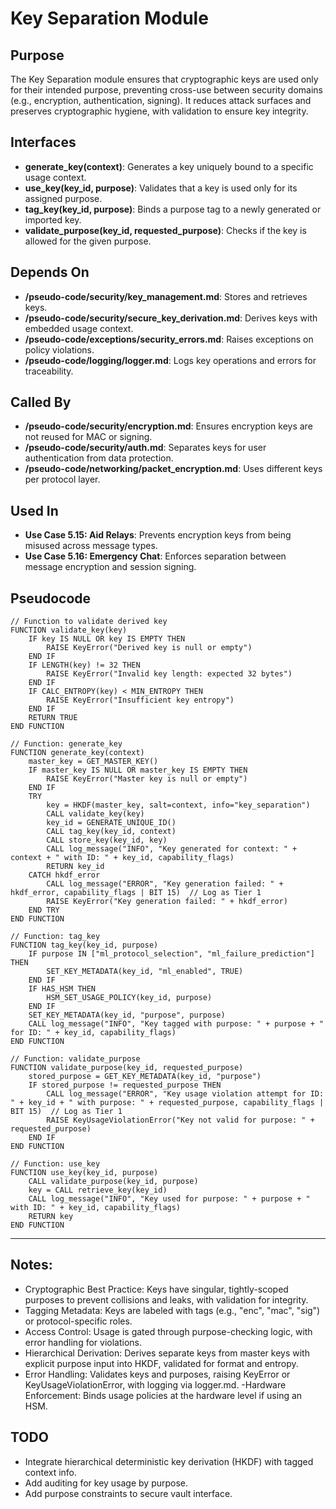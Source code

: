 # Key Separation Module

## Purpose
The Key Separation module ensures that cryptographic keys are used only for their intended purpose, preventing cross-use between security domains (e.g., encryption, authentication, signing). It reduces attack surfaces and preserves cryptographic hygiene, with validation to ensure key integrity.

## Interfaces
- **generate_key(context)**: Generates a key uniquely bound to a specific usage context.  
- **use_key(key_id, purpose)**: Validates that a key is used only for its assigned purpose.  
- **tag_key(key_id, purpose)**: Binds a purpose tag to a newly generated or imported key.  
- **validate_purpose(key_id, requested_purpose)**: Checks if the key is allowed for the given purpose.  

## Depends On
- **/pseudo-code/security/key_management.md**: Stores and retrieves keys.  
- **/pseudo-code/security/secure_key_derivation.md**: Derives keys with embedded usage context.  
- **/pseudo-code/exceptions/security_errors.md**: Raises exceptions on policy violations.  
- **/pseudo-code/logging/logger.md**: Logs key operations and errors for traceability.  

## Called By
- **/pseudo-code/security/encryption.md**: Ensures encryption keys are not reused for MAC or signing.  
- **/pseudo-code/security/auth.md**: Separates keys for user authentication from data protection.  
- **/pseudo-code/networking/packet_encryption.md**: Uses different keys per protocol layer.  

## Used In
- **Use Case 5.15: Aid Relays**: Prevents encryption keys from being misused across message types.  
- **Use Case 5.16: Emergency Chat**: Enforces separation between message encryption and session signing.  

## Pseudocode
```pseudocode
// Function to validate derived key
FUNCTION validate_key(key)
    IF key IS NULL OR key IS EMPTY THEN
        RAISE KeyError("Derived key is null or empty")
    END IF
    IF LENGTH(key) != 32 THEN
        RAISE KeyError("Invalid key length: expected 32 bytes")
    END IF
    IF CALC_ENTROPY(key) < MIN_ENTROPY THEN
        RAISE KeyError("Insufficient key entropy")
    END IF
    RETURN TRUE
END FUNCTION

// Function: generate_key
FUNCTION generate_key(context)
    master_key = GET_MASTER_KEY()
    IF master_key IS NULL OR master_key IS EMPTY THEN
        RAISE KeyError("Master key is null or empty")
    END IF
    TRY
        key = HKDF(master_key, salt=context, info="key_separation")
        CALL validate_key(key)
        key_id = GENERATE_UNIQUE_ID()
        CALL tag_key(key_id, context)
        CALL store_key(key_id, key)
        CALL log_message("INFO", "Key generated for context: " + context + " with ID: " + key_id, capability_flags)
        RETURN key_id
    CATCH hkdf_error
        CALL log_message("ERROR", "Key generation failed: " + hkdf_error, capability_flags | BIT 15)  // Log as Tier 1
        RAISE KeyError("Key generation failed: " + hkdf_error)
    END TRY
END FUNCTION

// Function: tag_key
FUNCTION tag_key(key_id, purpose)
    IF purpose IN ["ml_protocol_selection", "ml_failure_prediction"] THEN
        SET_KEY_METADATA(key_id, "ml_enabled", TRUE)
    END IF
    IF HAS_HSM THEN
        HSM_SET_USAGE_POLICY(key_id, purpose)
    END IF
    SET_KEY_METADATA(key_id, "purpose", purpose)
    CALL log_message("INFO", "Key tagged with purpose: " + purpose + " for ID: " + key_id, capability_flags)
END FUNCTION

// Function: validate_purpose
FUNCTION validate_purpose(key_id, requested_purpose)
    stored_purpose = GET_KEY_METADATA(key_id, "purpose")
    IF stored_purpose != requested_purpose THEN
        CALL log_message("ERROR", "Key usage violation attempt for ID: " + key_id + " with purpose: " + requested_purpose, capability_flags | BIT 15)  // Log as Tier 1
        RAISE KeyUsageViolationError("Key not valid for purpose: " + requested_purpose)
    END IF
END FUNCTION

// Function: use_key
FUNCTION use_key(key_id, purpose)
    CALL validate_purpose(key_id, purpose)
    key = CALL retrieve_key(key_id)
    CALL log_message("INFO", "Key used for purpose: " + purpose + " with ID: " + key_id, capability_flags)
    RETURN key
END FUNCTION

```

---

## Notes:
- Cryptographic Best Practice: Keys have singular, tightly-scoped purposes to prevent collisions and leaks, with validation for integrity.
- Tagging Metadata: Keys are labeled with tags (e.g., "enc", "mac", "sig") or protocol-specific roles.
- Access Control: Usage is gated through purpose-checking logic, with error handling for violations.
- Hierarchical Derivation: Derives separate keys from master keys with explicit purpose input into HKDF, validated for format and entropy.
- Error Handling: Validates keys and purposes, raising KeyError or KeyUsageViolationError, with logging via logger.md.
-Hardware Enforcement: Binds usage policies at the hardware level if using an HSM.

## TODO
- Integrate hierarchical deterministic key derivation (HKDF) with tagged context info.
- Add auditing for key usage by purpose. 
- Add purpose constraints to secure vault interface.
